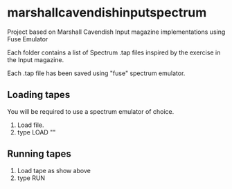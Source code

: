 # marshallcavendishinputspectrum
Project based on Marshall Cavendish Input magazine implementations using Fuse Emulator

Each folder contains a list of Spectrum .tap files inspired by the exercise in the Input magazine.

Each .tap file has been saved using "fuse" spectrum emulator.

## Loading tapes

You will be required to use a spectrum emulator of choice.

1. Load file.
2. type LOAD ""

## Running tapes

1. Load tape as show above
2. type RUN


